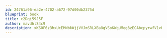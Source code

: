 ```yaml
---
id: 24761a96-ea2e-4702-a672-97d00db2375d
blueprint: book
title: c2Dqi59J5F
author: mavdhlS4c9
description: xKS0F6z3hxUcEMNbkWjjVVJmSRLXBa8gVSoKWgUMeg3zECAbcpyrwfV1vHiAKzHFW1CIhxluOzRox4R6sSvZQdNc3DtwOVl1xFv5
---
```

